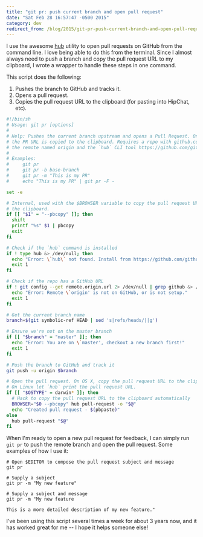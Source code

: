 ```yaml
---
title: "git pr: push current branch and open pull request"
date: "Sat Feb 28 16:57:47 -0500 2015"
category: dev
redirect_from: /blog/2015/git-pr-push-current-branch-and-open-pull-request.html
---
```


I use the awesome [hub][] utility to open pull requests on GitHub from the
command line. I love being able to do this from the terminal. Since I almost
always need to push a branch and copy the pull request URL to my clipboard, I
wrote a wrapper to handle these steps in one command.

This script does the following:

1. Pushes the branch to GitHub and tracks it.
2. Opens a pull request.
3. Copies the pull request URL to the clipboard (for pasting into HipChat, etc).

```sh
#!/bin/sh
# Usage: git pr [options]
#
# Help: Pushes the current branch upstream and opens a Pull Request. On OS X,
# the PR URL is copied to the clipboard. Requires a repo with github.com as
# the remote named origin and the `hub` CLI tool https://github.com/github/hub
#
# Examples:
#     git pr
#     git pr -b base-branch
#     git pr -m "This is my PR"
#     echo "This is my PR" | git pr -F -

set -e

# Internal, used with the $BROWSER variable to copy the pull request URL to
# the clipboard.
if [[ "$1" = "--pbcopy" ]]; then
  shift
  printf "%s" $1 | pbcopy
  exit
fi

# Check if the `hub` command is installed
if ! type hub &> /dev/null; then
  echo "Error: \`hub\` not found. Install from https://github.com/github/hub"
  exit 1
fi

# Check if the repo has a GitHub URL
if ! git config --get remote.origin.url 2> /dev/null | grep github &> /dev/null; then
  echo "Error: Remote \`origin' is not on GitHub, or is not setup."
  exit 1
fi

# Get the current branch name
branch=$(git symbolic-ref HEAD | sed 's|refs/heads/||g')

# Ensure we're not on the master branch
if [[ "$branch" = "master" ]]; then
  echo "Error: You are on \`master', checkout a new branch first!"
  exit 1
fi

# Push the branch to GitHub and track it
git push -u origin $branch

# Open the pull request. On OS X, copy the pull request URL to the clipboard.
# On Linux let `hub` print the pull request URL.
if [[ "$OSTYPE" = darwin* ]]; then
  # Hack to copy the pull request URL to the clipboard automatically
  BROWSER="$0 --pbcopy" hub pull-request -o "$@"
  echo "Created pull request - $(pbpaste)"
else
  hub pull-request "$@"
fi
```

When I'm ready to open a new pull request for feedback, I can simply run `git
pr` to push the remote branch and open the pull request. Some examples of how
I use it:

```
# Open $EDITOR to compose the pull request subject and message
git pr

# Supply a subject
git pr -m "My new feature"

# Supply a subject and message
git pr -m "My new feature

This is a more detailed description of my new feature."
```

I've been using this script several times a week for about 3 years now, and it
has worked great for me -- I hope it helps someone else!

[hub]: https://github.com/github/hub
